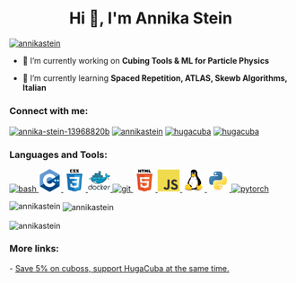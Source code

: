 <h1 align="center">Hi 👋, I'm Annika Stein</h1>
<p align="left"> <a href="https://github.com/ryo-ma/github-profile-trophy"><img src="https://github-profile-trophy.vercel.app/?username=annikastein" alt="annikastein" /></a> </p>

- 🔭 I’m currently working on **Cubing Tools & ML for Particle Physics**

- 🌱 I’m currently learning **Spaced Repetition, ATLAS, Skewb Algorithms, Italian**

<h3 align="left">Connect with me:</h3>
<p align="left">
<a href="https://linkedin.com/in/annika-stein-13968820b" target="blank"><img align="center" src="https://raw.githubusercontent.com/rahuldkjain/github-profile-readme-generator/master/src/images/icons/Social/linked-in-alt.svg" alt="annika-stein-13968820b" height="30" width="40" /></a>
<a href="https://kaggle.com/annikastein" target="blank"><img align="center" src="https://raw.githubusercontent.com/rahuldkjain/github-profile-readme-generator/master/src/images/icons/Social/kaggle.svg" alt="annikastein" height="30" width="40" /></a>
<a href="https://instagram.com/hugacuba" target="blank"><img align="center" src="https://raw.githubusercontent.com/rahuldkjain/github-profile-readme-generator/master/src/images/icons/Social/instagram.svg" alt="hugacuba" height="30" width="40" /></a>
<a href="https://www.youtube.com/c/hugacuba" target="blank"><img align="center" src="https://raw.githubusercontent.com/rahuldkjain/github-profile-readme-generator/master/src/images/icons/Social/youtube.svg" alt="hugacuba" height="30" width="40" /></a>
</p>

<h3 align="left">Languages and Tools:</h3>
<p align="left"> <a href="https://www.gnu.org/software/bash/" target="_blank" rel="noreferrer"> <img src="https://www.vectorlogo.zone/logos/gnu_bash/gnu_bash-icon.svg" alt="bash" width="40" height="40"/> </a> <a href="https://www.w3schools.com/cpp/" target="_blank" rel="noreferrer"> <img src="https://raw.githubusercontent.com/devicons/devicon/master/icons/cplusplus/cplusplus-original.svg" alt="cplusplus" width="40" height="40"/> </a> <a href="https://www.w3schools.com/css/" target="_blank" rel="noreferrer"> <img src="https://raw.githubusercontent.com/devicons/devicon/master/icons/css3/css3-original-wordmark.svg" alt="css3" width="40" height="40"/> </a> <a href="https://www.docker.com/" target="_blank" rel="noreferrer"> <img src="https://raw.githubusercontent.com/devicons/devicon/master/icons/docker/docker-original-wordmark.svg" alt="docker" width="40" height="40"/> </a> <a href="https://git-scm.com/" target="_blank" rel="noreferrer"> <img src="https://www.vectorlogo.zone/logos/git-scm/git-scm-icon.svg" alt="git" width="40" height="40"/> </a> <a href="https://www.w3.org/html/" target="_blank" rel="noreferrer"> <img src="https://raw.githubusercontent.com/devicons/devicon/master/icons/html5/html5-original-wordmark.svg" alt="html5" width="40" height="40"/> </a> <a href="https://developer.mozilla.org/en-US/docs/Web/JavaScript" target="_blank" rel="noreferrer"> <img src="https://raw.githubusercontent.com/devicons/devicon/master/icons/javascript/javascript-original.svg" alt="javascript" width="40" height="40"/> </a> <a href="https://www.linux.org/" target="_blank" rel="noreferrer"> <img src="https://raw.githubusercontent.com/devicons/devicon/master/icons/linux/linux-original.svg" alt="linux" width="40" height="40"/> </a> <a href="https://www.python.org" target="_blank" rel="noreferrer"> <img src="https://raw.githubusercontent.com/devicons/devicon/master/icons/python/python-original.svg" alt="python" width="40" height="40"/> </a> <a href="https://pytorch.org/" target="_blank" rel="noreferrer"> <img src="https://www.vectorlogo.zone/logos/pytorch/pytorch-icon.svg" alt="pytorch" width="40" height="40"/> </a> </p>

<p><img align="left" src="https://github-readme-stats.vercel.app/api/top-langs?username=annikastein&show_icons=true&locale=en&layout=compact&hide=jupyter%20notebook" alt="annikastein" /></p>

<p>&nbsp;<img align="center" src="https://github-readme-stats-irig.vercel.app/api?username=AnnikaStein&count_private=true&include_all_commits=true&show_icons=true" alt="annikastein" /></p>

<p><img align="center" src="https://github-readme-streak-stats.herokuapp.com/?user=annikastein&" alt="annikastein" /></p>

<h3 align="left">More links:</h3>
- <a href="https://cuboss.com/affiliate/?affiliate=hugacuba&r=hugacuba" target="_blank"> Save 5% on cuboss, support HugaCuba at the same time. </a>
